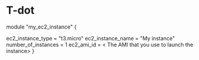 # T-dot
module "my_ec2_instance" {
 

  ec2_instance_type   = "t3.micro"
  ec2_instance_name   = "My instance"
  number_of_instances = 1
  ec2_ami_id          = < The AMI that you use to launch the instance>
}
